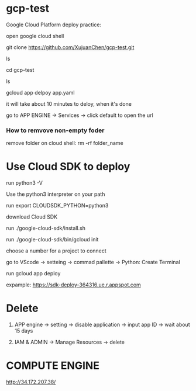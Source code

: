 # gcp-test
Google Cloud Platform deploy practice:


open google cloud shell

git clone https://github.com/XujuanChen/gcp-test.git

ls

cd gcp-test

ls

gcloud app delpoy app.yaml

it will take about 10 minutes to deloy, when it's done

go to APP ENGINE -> Services -> click default to open the url

### How to remvove non-empty foder
remove folder on cloud shell:  rm -rf folder_name


# Use Cloud SDK to deploy

run python3 -V

Use the python3 interpreter on your path

run export CLOUDSDK_PYTHON=python3 

download Cloud SDK

run ./google-cloud-sdk/install.sh

run ./google-cloud-sdk/bin/gcloud init

choose a number for a project to connect

go to VScode -> setteing -> commad pallette -> Python: Create Terminal

run gcloud app deploy

expample: https://sdk-deploy-364316.ue.r.appspot.com

# Delete

1. APP engine -> setting -> disable application -> input app ID -> wait about 15 days

2. IAM & ADMIN -> Manage Resources -> delete

# COMPUTE ENGINE

http://34.172.207.38/
